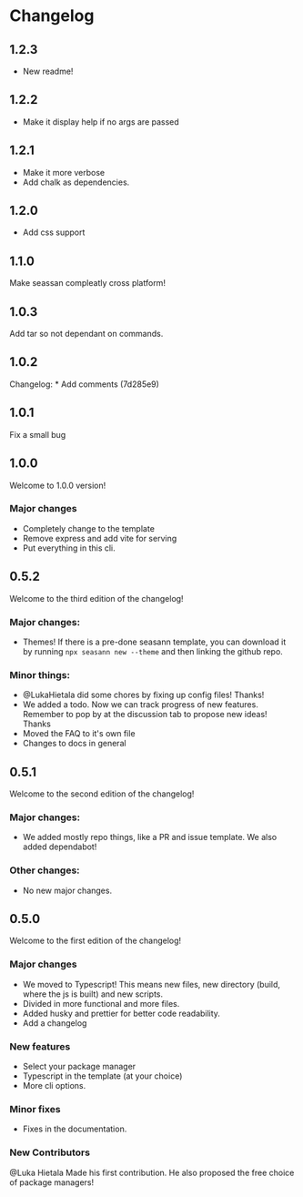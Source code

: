 # Changelog

## 1.2.3

-   New readme!

## 1.2.2

-   Make it display help if no args are passed

## 1.2.1

-   Make it more verbose
-   Add chalk as dependencies.

## 1.2.0

-   Add css support

## 1.1.0

Make seassan compleatly cross platform!

## 1.0.3

Add tar so not dependant on commands.

## 1.0.2

Changelog: \* Add comments (7d285e9)

## 1.0.1

Fix a small bug

## 1.0.0

Welcome to 1.0.0 version!

### Major changes

-   Completely change to the template
-   Remove express and add vite for serving
-   Put everything in this cli.

## 0.5.2

Welcome to the third edition of the changelog!

### Major changes:

-   Themes! If there is a pre-done seasann template, you can download it by running `npx seasann new --theme` and then linking the github repo.

### Minor things:

-   @LukaHietala did some chores by fixing up config files! Thanks!
-   We added a todo. Now we can track progress of new features. Remember to pop by at the discussion tab to propose new ideas! Thanks
-   Moved the FAQ to it's own file
-   Changes to docs in general

## 0.5.1

Welcome to the second edition of the changelog!

### Major changes:

-   We added mostly repo things, like a PR and issue template. We also added dependabot!

### Other changes:

-   No new major changes.

## 0.5.0

Welcome to the first edition of the changelog!

### Major changes

-   We moved to Typescript! This means new files, new directory (build, where the js is built) and new scripts.
-   Divided in more functional and more files.
-   Added husky and prettier for better code readability.
-   Add a changelog

### New features

-   Select your package manager
-   Typescript in the template (at your choice)
-   More cli options.

### Minor fixes

-   Fixes in the documentation.

### New Contributors

@Luka Hietala Made his first contribution. He also proposed the free choice of package managers!
